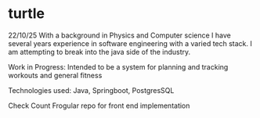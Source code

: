 # turtle

22/10/25
With a background in Physics and Computer science I have several years experience in software engineering with a varied tech stack. I am attempting to break into the java side of the industry.

Work in Progress:
Intended to be a system for planning and tracking workouts and general fitness

Technologies used: Java, Springboot, PostgresSQL

Check Count Frogular repo for front end implementation
